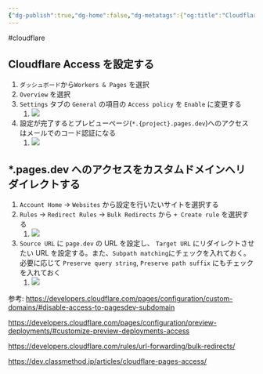 ```yaml
---
{"dg-publish":true,"dg-home":false,"dg-metatags":{"og:title":"Cloudflare Pages の *.pages.dev のプレビューアクセスを無効にする","og:image":"https://raw.githubusercontent.com/konnta0/blog2/refs/heads/main/konnta0.jpg","twitter:card":"summary","twitter:title":"Cloudflare Pages の *.pages.dev のプレビューアクセスを無効にする","twitter:image":"https://raw.githubusercontent.com/konnta0/blog2/refs/heads/main/konnta0.jpg","twitter:site":"@konnta0"},"permalink":"/Engineering/Cludflare/Cloudflare Pages の *.pages.dev のプレビューアクセスを無効にする/","metatags":{"og:title":"Cloudflare Pages の *.pages.dev のプレビューアクセスを無効にする","og:image":"https://raw.githubusercontent.com/konnta0/blog2/refs/heads/main/konnta0.jpg","twitter:card":"summary","twitter:title":"Cloudflare Pages の *.pages.dev のプレビューアクセスを無効にする","twitter:image":"https://raw.githubusercontent.com/konnta0/blog2/refs/heads/main/konnta0.jpg","twitter:site":"@konnta0"},"dgPassFrontmatter":true,"created":"2024-12-24T00:27:29.210+09:00","updated":"2025-01-29T12:10:56.716+09:00"}
---
```


#cloudflare 
## Cloudflare Access を設定する
1. `ダッシュボード`から`Workers & Pages` を選択
2. `Overview` を選択
3. `Settings` タブの `General` の項目の `Access policy` を `Enable` に変更する
	1. ![](/img/user/Engineering/Cludflare/Cloudflare-Pages-.pages.dev-access.png)
4. 設定が完了するとプレビューページ(`*.{project}.pages.dev`)へのアクセスはメールでのコード認証になる
	1. ![](/img/user/Engineering/Cludflare/Cloudflare-Pages-.pages.dev-access-01.png)

## \*.pages.dev へのアクセスをカスタムドメインへリダイレクトする
1. `Account Home` -> `Websites` から設定を行いたいサイトを選択する
2. `Rules` -> `Redirect Rules` -> `Bulk Redirects` から `+ Create rule` を選択する
	1. ![](/img/user/Engineering/Cludflare/Cloudflare-Pages-.pages.dev-access-03.png)
3. `Source URL` に `page.dev` の URL を設定し、 `Target URL` にリダイレクトさせたい URL を設定する。また、`Subpath matching`にチェックを入れておく。必要に応じて `Preserve query string`, `Preserve path suffix` にもチェックを入れておく
	1. ![](/img/user/Engineering/Cludflare/Cloudflare-Pages-.pages.dev-access-02.png)


参考:
https://developers.cloudflare.com/pages/configuration/custom-domains/#disable-access-to-pagesdev-subdomain

https://developers.cloudflare.com/pages/configuration/preview-deployments/#customize-preview-deployments-access

https://developers.cloudflare.com/rules/url-forwarding/bulk-redirects/

https://dev.classmethod.jp/articles/cloudflare-pages-access/